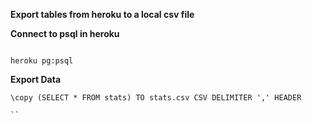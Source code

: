 **Export tables from heroku to a local csv file**


**Connect to psql in heroku**

```

heroku pg:psql

```

**Export Data**

```
\copy (SELECT * FROM stats) TO stats.csv CSV DELIMITER ',' HEADER

``
